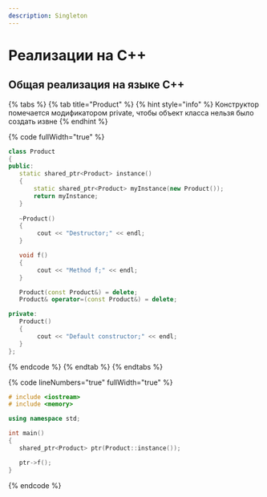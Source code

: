 ```yaml
---
description: Singleton
---
```


# Реализации на C++

## Общая реализация на языке С++

{% tabs %}
{% tab title="Product" %}
{% hint style="info" %}
Конструктор помечается модификатором private, чтобы объект класса нельзя было создать извне
{% endhint %}

{% code fullWidth="true" %}
```cpp
class Product
{
public:
   static shared_ptr<Product> instance()
   {
       static shared_ptr<Product> myInstance(new Product());
       return myInstance;
   }
   
   ~Product() 
   {
        cout << "Destructor;" << endl; 
   }

   void f() 
   {
        cout << "Method f;" << endl; 
   }

   Product(const Product&) = delete; 
   Product& operator=(const Product&) = delete; 

private:
   Product() 
   { 
        cout << "Default constructor;" << endl; 
   }
};
```
{% endcode %}
{% endtab %}
{% endtabs %}

{% code lineNumbers="true" fullWidth="true" %}
```cpp
# include <iostream>
# include <memory>

using namespace std;

int main()
{
   shared_ptr<Product> ptr(Product::instance());

   ptr->f();
}
```
{% endcode %}
